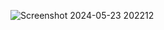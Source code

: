![Screenshot 2024-05-23 202212](https://github.com/Amanmohane11/ESHOP/assets/164287485/de599d18-5589-4193-8ab6-4521376b92e4)

